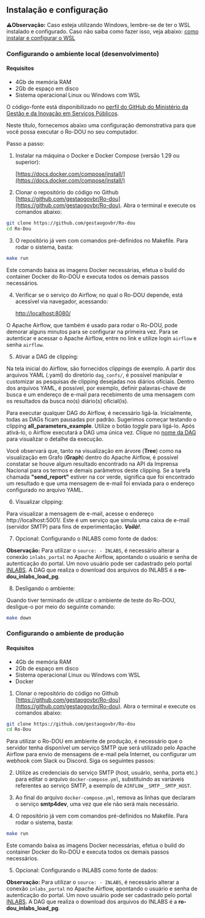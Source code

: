## Instalação e configuração

**⚠️Observação:** Caso esteja utilizando Windows, lembre-se de ter o WSL instalado e configurado. Caso não saiba como fazer isso, veja abaixo: [como instalar e configurar o WSL](instalacao_wsl_windows)

### Configurando o ambiente local (desenvolvimento)

#### Requisitos

* 4Gb de memória RAM
* 2Gb de espaço em disco
* Sistema operacional Linux ou Windows com WSL

O código-fonte está disponibilizado no [perfil do GitHub do Ministério da Gestão e da Inovação em Serviços Públicos](https://github.com/gestaogovbr/Ro-dou).

Neste título, fornecemos abaixo uma configuração demonstrativa para que você possa executar o Ro-DOU no seu computador.

Passo a passo:

1. Instalar na máquina o Docker e Docker Compose (versão 1.29 ou superior):

    [https://docs.docker.com/compose/install/](https://docs.docker.com/compose/install/)

2. Clonar o repositório do código no Github
[https://github.com/gestaogovbr/Ro-dou](https://github.com/gestaogovbr/Ro-dou). Abra o terminal e execute os comandos abaixo:

```bash
git clone https://github.com/gestaogovbr/Ro-dou
cd Ro-Dou
```

3. O repositório já vem com comandos pré-definidos no Makefile. Para rodar o sistema, basta:

```bash
make run
```

Este comando baixa as imagens Docker necessárias, efetua o build do container Docker do Ro-DOU e executa todos os demais passos necessários.

4. Verificar se o serviço do Airflow, no qual o Ro-DOU depende, está acessível via navegador, acessando:

    [http://localhost:8080/](http://localhost:8080/)

O Apache Airflow, que também é usado para rodar o Ro-DOU, pode demorar alguns minutos para se configurar na primeira vez. Para se autenticar e acessar o Apache Airflow, entre no link e utilize login `airflow` e senha `airflow`.

5. Ativar a DAG de clipping:

Na tela inicial do Airflow, são fornecidos clippings de exemplo. A partir dos arquivos YAML (.yaml) do diretório `dag_confs/`, é possível manipular e customizar as pesquisas de clipping desejadas nos diários oficiais. Dentro dos arquivos YAML, é possível, por exemplo, definir palavras-chave de busca e um endereço de e-mail para recebimento de uma mensagem com os resultados da busca no(s) diário(s) oficial(is).

Para executar qualquer DAG do Airflow, é necessário ligá-la. Inicialmente, todas as DAGs ficam pausadas por padrão. Sugerimos começar testando o clipping **all_parameters_example**. Utilize o botão _toggle_ para ligá-lo. Após ativá-lo, o Airflow executará a DAG uma única vez. Clique no [nome da DAG](http://localhost:8080/tree?dag_id=all_parameters_example)
para visualizar o detalhe da execução.

Você observará que, tanto na visualização em árvore (**Tree**) como na visualização em Grafo (**Graph**) dentro do Apache Airflow, é possível constatar se houve algum resultado encontrado na API da Imprensa Nacional para os termos e demais parâmetros deste clipping. Se a tarefa chamada **"send_report"** estiver na cor verde, significa que foi encontrado um resultado e que uma mensagem de e-mail foi enviada para o endereço configurado no arquivo YAML.

6. Visualizar clipping:

Para visualizar a mensagem de e-mail, acesse o endereço http://localhost:5001/. Este é um serviço que simula uma caixa de e-mail (servidor SMTP) para fins de experimentação. **_Voilà!_**.

7. Opcional: Configurando o INLABS como fonte de dados:

**Observação:** Para utilizar o `source: - INLABS`, é necessário alterar a conexão `inlabs_portal` no Apache Airflow, apontando o usuário e senha de autenticação do portal. Um novo usuário pode ser cadastrado pelo portal [INLABS](https://inlabs.in.gov.br/acessar.php). A DAG
que realiza o download dos arquivos do INLABS é a **ro-dou_inlabs_load_pg**.

8. Desligando o ambiente:

Quando tiver terminado de utilizar o ambiente de teste do Ro-DOU, desligue-o por meio do seguinte comando:

```bash
make down
```

### Configurando o ambiente de produção

#### Requisitos

* 4Gb de memória RAM
* 2Gb de espaço em disco
* Sistema operacional Linux ou Windows com WSL
* Docker



1. Clonar o repositório do código no Github
[https://github.com/gestaogovbr/Ro-dou](https://github.com/gestaogovbr/Ro-dou). Abra o terminal e execute os comandos abaixo:

```bash
git clone https://github.com/gestaogovbr/Ro-dou
cd Ro-Dou
```
Para utilizar o Ro-DOU em ambiente de produção, é necessário que o servidor tenha disponível um serviço SMTP que será utilizado pelo Apache Airflow para envio de mensagens de e-mail pela Internet, ou configurar um webhook com Slack ou Discord. Siga os seguintes passos:

2. Utilize as credenciais do serviço SMTP (host, usuário, senha, porta etc.)
para editar o arquivo `docker-compose.yml`, substituindo as variáveis referentes ao serviço SMTP, a exemplo de `AIRFLOW__SMTP__SMTP_HOST`.

3. Ao final do arquivo `docker-compose.yml`, remova as linhas que declaram o serviço **smtp4dev**, uma vez que ele não será mais necessário.

4. O repositório já vem com comandos pré-definidos no Makefile. Para rodar o sistema, basta:

```bash
make run
```
Este comando baixa as imagens Docker necessárias, efetua o build do container Docker do Ro-DOU e executa todos os demais passos necessários.

5. Opcional: Configurando o INLABS como fonte de dados:

**Observação:** Para utilizar o `source: - INLABS`, é necessário alterar a conexão `inlabs_portal` no Apache Airflow, apontando o usuário e senha de autenticação do portal. Um novo usuário pode ser cadastrado pelo portal [INLABS](https://inlabs.in.gov.br/acessar.php). A DAG
que realiza o download dos arquivos do INLABS é a **ro-dou_inlabs_load_pg**.